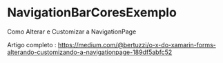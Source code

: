# NavigationBarCoresExemplo
Como Alterar e Customizar a NavigationPage

Artigo completo : https://medium.com/@bertuzzi/o-x-do-xamarin-forms-alterando-customizando-a-navigationpage-189df5abfc52
